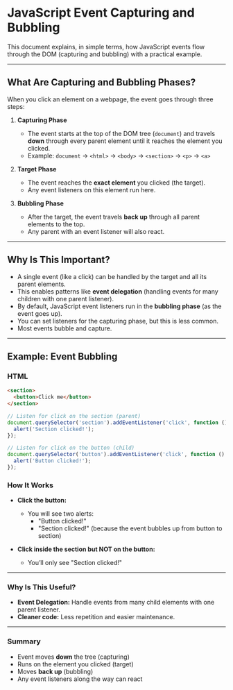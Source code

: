 # JavaScript Event Capturing and Bubbling

This document explains, in simple terms, how JavaScript events flow through the DOM (capturing and bubbling) with a practical example.

---

## What Are Capturing and Bubbling Phases?

When you click an element on a webpage, the event goes through three steps:

1. **Capturing Phase**

   - The event starts at the top of the DOM tree (`document`) and travels **down** through every parent element until it reaches the element you clicked.
   - Example: `document` → `<html>` → `<body>` → `<section>` → `<p>` → `<a>`

2. **Target Phase**

   - The event reaches the **exact element** you clicked (the target).
   - Any event listeners on this element run here.

3. **Bubbling Phase**
   - After the target, the event travels **back up** through all parent elements to the top.
   - Any parent with an event listener will also react.

---

## Why Is This Important?

- A single event (like a click) can be handled by the target and all its parent elements.
- This enables patterns like **event delegation** (handling events for many children with one parent listener).
- By default, JavaScript event listeners run in the **bubbling phase** (as the event goes up).
- You can set listeners for the capturing phase, but this is less common.
- Most events bubble and capture.

---

## Example: Event Bubbling

### HTML

```html
<section>
  <button>Click me</button>
</section>
```

```js
// Listen for click on the section (parent)
document.querySelector('section').addEventListener('click', function () {
  alert('Section clicked!');
});

// Listen for click on the button (child)
document.querySelector('button').addEventListener('click', function () {
  alert('Button clicked!');
});
```

### How It Works

- **Click the button:**

  - You will see two alerts:
    - "Button clicked!"
    - "Section clicked!" (because the event bubbles up from button to section)

- **Click inside the section but NOT on the button:**
  - You’ll only see "Section clicked!"

---

### Why Is This Useful?

- **Event Delegation:** Handle events from many child elements with one parent listener.
- **Cleaner code:** Less repetition and easier maintenance.

---

### Summary

- Event moves **down** the tree (capturing)
- Runs on the element you clicked (target)
- Moves **back up** (bubbling)
- Any event listeners along the way can react

